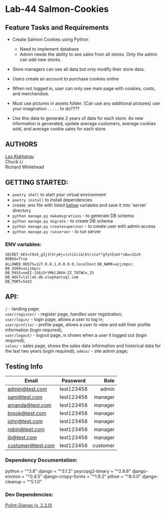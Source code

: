 # Lab-44 Salmon-Cookies

## Feature Tasks and Requirements

- Create Salmon Cookies using Python  
    - Need to implement database  
    - Admin needs the ability to see sales from all stores. Only the admin can add new stores.  
- Store managers can see all data but only modify their store data.  
- Users create an account to purchase cookies online
- When not logged in, user can only see main page with cookies, costs, and merchandise.  
- Must use pictures in assets folder. (Can use any additional pictures)
use your imagination . . . . . to do????  

- Use this data to generate 2 years of data for each store. As new information is generated, update average customers, average cookies sold, and average cookie sales for each store.


## AUTHORS

[_Leo Kukharau_](https://github.com/LeoKuhorev)  
Chuck Li  
Richard Whitehead

## GETTING STARTED:

- `poetry shell` to start your virtual environment
- `poetry install` to install dependencies
- create .env file with listed <a href="#env">below</a> variables and save it into 'server' directory
- `python manage.py makemigrations` - to generate DB schema
- `python manage.py migrate` - to create DB schema
- `python manage.py createsuperuser` - to create user with admin access
- `python manage.py runserver` - to run server

### <a name="env"></a> ENV variables:

`SECRET_KEY=t9s9_g3j3(5ry#j=)ctik)i&(k%!sta*^gfyt5smt*s8o=32z9`  
`DEBUG=True`  
`ALLOWED_HOSTS=127.0.0.1,0.0.0.0,localhost` 
`DB_NAME=azjzmpcc`  
`DB_USER=azjzmpcc`  
`DB_PASS=neEI-JS6iOrYMblJNVH-IZ_T8TWCe_25`  
`DB_HOST=lallah.db.elephantsql.com`   
`DB_PORT=5432`

## API:

`/` - landing page;  
`user/register/` - register page, handles user registration;  
`user/login/` - login page, allows a user to log in;  
`user/profile/` - profile page, allows a user to view and edit their profile information (login required);  
`user/logout/` - logout page, is shown when a user it logged out (login required);  
`sales/` - sales page, shows the sales data information and historical data for the last two years (login required);
`admin/` - site admin page;

   

## Testing Info

| Email             |  Password  |     Role |
| ----------------- | :--------: | -------: |
| admin@test.com    | test123456 |    admin |
| sam@test.com      | test123456 |  manager |
| amanda@test.com   | test123456 |  manager |
| brook@test.com    | test123456 |  manager |
| john@test.com     | test123456 |  manager |
| robin@test.com    | test123456 |  manager |
| jb@test.com       | test123456 |  manager |
| customer@test.com | test123456 | customer |

### Dependency Documentation:

python = "^3.8"
django = "^3.1.2"
psycopg2-binary = "^2.8.6"
django-environ = "^0.4.5"
django-crispy-forms = "^1.9.2"
pillow = "^8.0.0"
django-cleanup = "^5.1.0"


### Dev Dependencies:

[Pylint-Django (v. 2.3.0)](https://pypi.org/project/pylint-django/)
